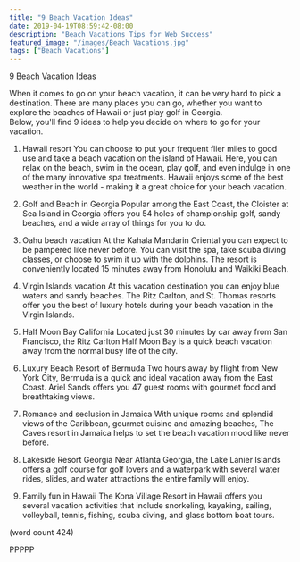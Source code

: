 ```yaml
---
title: "9 Beach Vacation Ideas"
date: 2019-04-19T08:59:42-08:00
description: "Beach Vacations Tips for Web Success"
featured_image: "/images/Beach Vacations.jpg"
tags: ["Beach Vacations"]
---
```


9 Beach Vacation Ideas

When it comes to go on your beach vacation, it can 
be very hard to pick a destination.  There are many
places you can go, whether you want to explore the
beaches of Hawaii or just play golf in Georgia.  
Below, you'll find 9 ideas to help you decide on
where to go for your vacation.

1.  Hawaii resort
You can choose to put your frequent flier miles to
good use and take a beach vacation on the island of
Hawaii.  Here, you can relax on the beach, swim in
the ocean, play golf, and even indulge in one of
the many innovative spa treatments.  Hawaii enjoys
some of the best weather in the world - making it 
a great choice for your beach vacation.

2.  Golf and Beach in Georgia
Popular among the East Coast, the Cloister at Sea
Island in Georgia offers you 54 holes of championship
golf, sandy beaches, and a wide array of things for
you to do.  

3.  Oahu beach vacation
At the Kahala Mandarin Oriental you can expect to be
pampered like never before.  You can visit the spa,
take scuba diving classes, or choose to swim it up
with the dolphins.  The resort is conveniently 
located 15 minutes away from Honolulu and Waikiki
Beach.

4.  Virgin Islands vacation
At this vacation destination you can enjoy blue
waters and sandy beaches.  The Ritz Carlton, and
St. Thomas resorts offer you the best of luxury
hotels during your beach vacation in the Virgin
Islands.

5.  Half Moon Bay California
Located just 30 minutes by car away from San 
Francisco, the Ritz Carlton Half Moon Bay is a 
quick beach vacation away from the normal busy life
of the city.  

6.  Luxury Beach Resort of Bermuda
Two hours away by flight from New York City, 
Bermuda is a quick and ideal vacation away from the
East Coast.  Ariel Sands offers you 47 guest rooms
with gourmet food and breathtaking views.

7.  Romance and seclusion in Jamaica
With unique rooms and splendid views of the 
Caribbean, gourmet cuisine and amazing beaches, 
The Caves resort in Jamaica helps to set the beach
vacation mood like never before.

8.  Lakeside Resort Georgia
Near Atlanta Georgia, the Lake Lanier Islands offers
a golf course for golf lovers and a waterpark with
several water rides, slides, and water attractions
the entire family will enjoy.

9.  Family fun in Hawaii
The Kona Village Resort in Hawaii offers you 
several vacation activities that include snorkeling,
kayaking, sailing, volleyball, tennis, fishing,
scuba diving, and glass bottom boat tours.

(word count 424)

PPPPP

